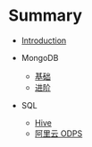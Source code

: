 # Summary

* [Introduction](./README.md)

* MongoDB
  * [基础](./docs/mongo/basis.md)
  * [进阶](./docs/mongo/begin.md)

* SQL
  * [Hive](./docs/sql/hive.md)
  * [阿里云 ODPS](./docs/sql/odps.md)
